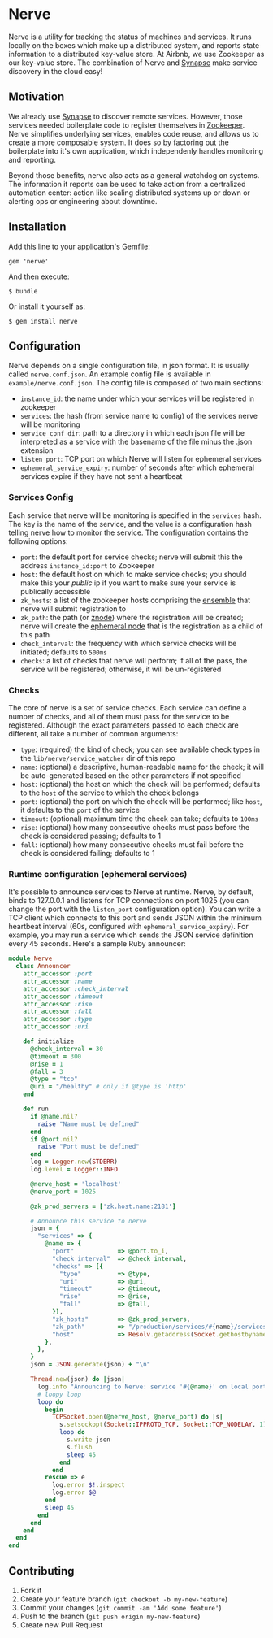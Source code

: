 # Nerve

Nerve is a utility for tracking the status of machines and services.
It runs locally on the boxes which make up a distributed system, and reports state information to a distributed key-value store.
At Airbnb, we use Zookeeper as our key-value store.
The combination of Nerve and [Synapse](https://github.com/airbnb/synapse) make service discovery in the cloud easy!

## Motivation ##

We already use [Synapse](https://github.com/airbnb/synapse) to discover remote services.
However, those services needed boilerplate code to register themselves in [Zookeeper](zookeeper.apache.org/).
Nerve simplifies underlying services, enables code reuse, and allows us to create a more composable system.
It does so by factoring out the boilerplate into it's own application, which independenly handles monitoring and reporting.

Beyond those benefits, nerve also acts as a general watchdog on systems.
The information it reports can be used to take action from a certralized automation center: action like scaling distributed systems up or down or alerting ops or engineering about downtime.

## Installation ##

Add this line to your application's Gemfile:

    gem 'nerve'

And then execute:

    $ bundle

Or install it yourself as:

    $ gem install nerve

## Configuration ##

Nerve depends on a single configuration file, in json format.
It is usually called `nerve.conf.json`.
An example config file is available in `example/nerve.conf.json`.
The config file is composed of two main sections:

* `instance_id`: the name under which your services will be registered in zookeeper
* `services`: the hash (from service name to config) of the services nerve will be monitoring
* `service_conf_dir`: path to a directory in which each json file will be interpreted as a service with the basename of the file minus the .json extension
* `listen_port`: TCP port on which Nerve will listen for ephemeral services
* `ephemeral_service_expiry`: number of seconds after which ephemeral services expire if they have not sent a heartbeat

### Services Config ###

Each service that nerve will be monitoring is specified in the `services` hash.
The key is the name of the service, and the value is a configuration hash telling nerve how to monitor the service.
The configuration contains the following options:

* `port`: the default port for service checks; nerve will submit this the address `instance_id:port` to Zookeeper
* `host`: the default host on which to make service checks; you should make this your *public* ip if you want to make sure your service is publically accessible
* `zk_hosts`: a list of the zookeeper hosts comprising the [ensemble](https://zookeeper.apache.org/doc/r3.1.2/zookeeperAdmin.html#sc_zkMulitServerSetup) that nerve will submit registration to
* `zk_path`: the path (or [znode](https://zookeeper.apache.org/doc/r3.1.2/zookeeperProgrammers.html#sc_zkDataModel_znodes)) where the registration will be created; nerve will create the [ephemeral node](https://zookeeper.apache.org/doc/r3.1.2/zookeeperProgrammers.html#Ephemeral+Nodes) that is the registration as a child of this path
* `check_interval`: the frequency with which service checks will be initiated; defaults to `500ms`
* `checks`: a list of checks that nerve will perform; if all of the pass, the service will be registered; otherwise, it will be un-registered

### Checks ###

The core of nerve is a set of service checks.
Each service can define a number of checks, and all of them must pass for the service to be registered.
Although the exact parameters passed to each check are different, all take a number of common arguments:

* `type`: (required) the kind of check; you can see available check types in the `lib/nerve/service_watcher` dir of this repo
* `name`: (optional) a descriptive, human-readable name for the check; it will be auto-generated based on the other parameters if not specified
* `host`: (optional) the host on which the check will be performed; defaults to the `host` of the service to which the check belongs
* `port`: (optional) the port on which the check will be performed; like `host`, it defaults to the `port` of the service
* `timeout`: (optional) maximum time the check can take; defaults to `100ms`
* `rise`: (optional) how many consecutive checks must pass before the check is considered passing; defaults to 1
* `fall`: (optional) how many consecutive checks must fail before the check is considered failing; defaults to 1

### Runtime configuration (ephemeral services) ###

It's possible to announce services to Nerve at runtime.  Nerve, by default, binds to 127.0.0.1 and listens for TCP connections on port 1025 (you can change the port with the `listen_port` configuration option).  You can write a TCP client which connects to this port and sends JSON within the minimum heartbeat interval (60s, configured with `ephemeral_service_expiry`).  For example, you may run a service which sends the JSON service definition every 45 seconds.  Here's a sample Ruby announcer:


```ruby
module Nerve
  class Announcer
    attr_accessor :port
    attr_accessor :name
    attr_accessor :check_interval
    attr_accessor :timeout
    attr_accessor :rise
    attr_accessor :fall
    attr_accessor :type
    attr_accessor :uri

    def initialize
      @check_interval = 30
      @timeout = 300
      @rise = 1
      @fall = 3
      @type = "tcp"
      @uri = "/healthy" # only if @type is 'http'
    end

    def run
      if @name.nil?
        raise "Name must be defined"
      end
      if @port.nil?
        raise "Port must be defined"
      end
      log = Logger.new(STDERR)
      log.level = Logger::INFO

      @nerve_host = 'localhost'
      @nerve_port = 1025

      @zk_prod_servers = ['zk.host.name:2181']

      # Announce this service to nerve
      json = {
        "services" => {
          @name => {
            "port"            => @port.to_i,
            "check_interval"  => @check_interval,
            "checks" => [{
              "type"          => @type,
              "uri"           => @uri,
              "timeout"       => @timeout,
              "rise"          => @rise,
              "fall"          => @fall,
            }],
            "zk_hosts"        => @zk_prod_servers,
            "zk_path"         => "/production/services/#{name}/services",
            "host"            => Resolv.getaddress(Socket.gethostbyname(Socket.gethostname).first),
          },
        },
      }
      json = JSON.generate(json) + "\n"

      Thread.new(json) do |json|
        log.info "Announcing to Nerve: service '#{@name}' on local port #{@port}"
        # loopy loop
        loop do
          begin
            TCPSocket.open(@nerve_host, @nerve_port) do |s|
              s.setsockopt(Socket::IPPROTO_TCP, Socket::TCP_NODELAY, 1)
              loop do
                s.write json
                s.flush
                sleep 45
              end
            end
          rescue => e
            log.error $!.inspect
            log.error $@
          end
          sleep 45
        end
      end
    end
  end
end
```



## Contributing

1. Fork it
2. Create your feature branch (`git checkout -b my-new-feature`)
3. Commit your changes (`git commit -am 'Add some feature'`)
4. Push to the branch (`git push origin my-new-feature`)
5. Create new Pull Request
